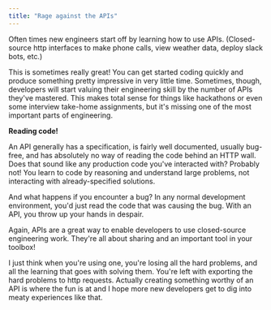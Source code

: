 ```yaml
---
title: "Rage against the APIs"
---
```


Often times new engineers start off by learning how to use APIs. (Closed-source http interfaces to make phone calls, view weather data, deploy slack bots, etc.)

This is sometimes really great! You can get started coding quickly and produce something pretty impressive in very little time. Sometimes, though, developers will start valuing their engineering skill by the number of APIs they've mastered. This makes total sense for things like hackathons or even some interview take-home assignments, but it's missing one of the most important parts of engineering.

**Reading code!**

An API generally has a specification, is fairly well documented, usually bug-free, and has absolutely no way of reading the code behind an HTTP wall. Does that sound like any production code you've interacted with? Probably not! You learn to code by reasoning and understand large problems, not interacting with already-specified solutions.

And what happens if you encounter a bug? In any normal development environment, you'd just read the code that was causing the bug. With an API, you throw up your hands in despair.

Again, APIs are a great way to enable developers to use closed-source engineering work. They're all about sharing and an important tool in your toolbox!

I just think when you're using one, you're losing all the hard problems, and all the learning that goes with solving them. You're left with exporting the hard problems to http requests. Actually creating something worthy of an API is where the fun is at and I hope more new developers get to dig into meaty experiences like that.
